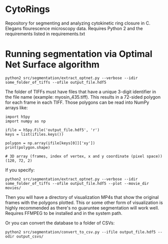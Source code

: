 # CytoRings
Repository for segmenting and analyzing cytokinetic ring closure in C. Elegans flourescence microscopy data. 
Requires Python 2 and the requirements listed in requirements.txt 

# Running segmentation via Optimal Net Surface algorithm

```
python2 src/segmentation/extract_optnet.py --verbose --idir some_folder_of_tiffs --ofile output_file.hdf5
```

The folder of TIFFs must have files that have a unique 3-digit identifier in the file name (example: myosin_435.tiff).  This results in a 72-sided polygon for each frame in each TIFF.  Those polygons can be read into NumPy arrays like:

```
import h5py
import numpy as np

ifile = h5py.File('output_file.hdf5', 'r')
keys = list(ifiles.keys())

polygon = np.array(ifile[keys[0]]['xy'])
print(polygon.shape)

# 3D array (frames, index of vertex, x and y coordinate (pixel space))
(120, 72, 2)
```

If you specify:

```
python2 src/segmentation/extract_optnet.py --verbose --idir some_folder_of_tiffs --ofile output_file.hdf5 --plot --movie_dir movies/
```

Then you will have a directory of visualization MP4s that show the original frames with the polygons plotted. This or some other form of visualization is highly recommended as there's no guaruntee segmentation will work well.  Requires FFMPEG to be installed and in the system path.

Or you can convert the database to a folder of CSVs:

```
python2 src/segmentation/convert_to_csv.py --ifile output_file.hdf5 --odir output_csvs/
```
